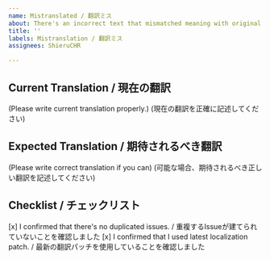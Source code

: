 ```yaml
---
name: Mistranslated / 翻訳ミス
about: There's an incorrect text that mismatched meaning with original text / 原文と異なる意味を持っている
title: ''
labels: Mistranslation / 翻訳ミス
assignees: ShieruCHR

---
```


## Current Translation / 現在の翻訳
(Please write current translation properly.)
(現在の翻訳を正確に記述してください)

## Expected Translation / 期待されるべき翻訳
(Please write correct translation if you can)
(可能な場合、期待されるべき正しい翻訳を記述してください)

## Checklist / チェックリスト
[x] I confirmed that there's no duplicated issues. / 重複するIssueが建てられていないことを確認しました
[x] I confirmed that I used latest localization patch. / 最新の翻訳パッチを使用していることを確認しました
